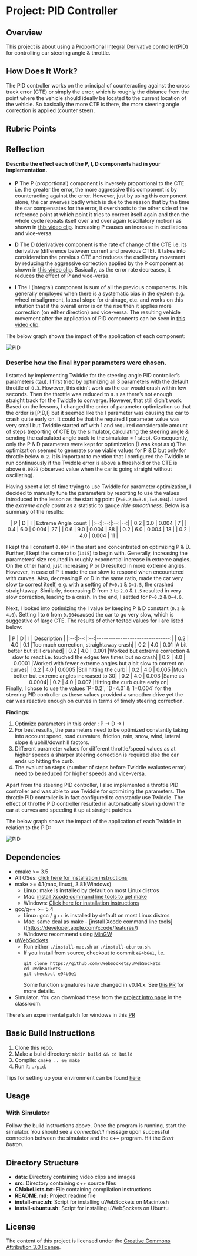 # Project: PID Controller
## Overview
This project is about using a [Proportional Integral Derivative controller(PID)](https://en.wikipedia.org/wiki/PID_controller)  for controlling car steering angle & throttle.


## How Does It Work?

The PID controller works on the principal of counteracting against the cross track error (CTE) or simply the error, which is roughly the distance from the point where the vehicle should ideally be located to the current location of the vehicle. So basically the more CTE is there, the more steering angle correction is applied (counter steer).

## Rubric Points

## Reflection
#### Describe the effect each of the P, I, D components had in your implementation.

* **P** The P (proportional) component is inversely proportional to the CTE i.e. the greater the error, the more aggressive this component is by counteracting against the error. However, just by using this component alone, the car swerves badly which is due to the reason that by the time the car compensates for the error, it overshoots to the other side of the reference point at which point it tries to correct itself again and then the whole cycle repeats itself over and over again (oscillatory motion) as shown in [this video clip](/data/P.mp4). Increasing P causes an increase in oscillations and vice-versa.

* **D** The D (derivative) component is the rate of change of the CTE i.e. its derivative (difference between current and previous CTE). It takes into consideration the previous CTE and reduces the oscillatory movement by reducing the aggressive correction applied by the P component as shown in [this video clip](/data/PD.mp4). Basically, as the error rate decreases, it reduces the effect of P and vice-versa.

* **I** The I (integral) component is sum of all the previous components. It is generally employed when there is a systematic bias in the system e.g. wheel misalignment, lateral slope for drainage, etc. and  works on this intuition that if the overall error is on the rise then it applies more correction (on either direction) and vice-versa. The resulting vehicle movement after the application of PID components can be seen in [this video clip](/data/PID.mp4). 

The below graph shows the impact of the application of each component:

![PID](/data/pid.png)


### Describe how the final hyper parameters were chosen.

I started by implementing Twiddle for the steering angle PID controller’s parameters (tau). I first tried by optimizing all 3 parameters with the default throttle of `0.3`. However, this didn’t work as the car would crash within few seconds. Then the throttle was reduced to `0.1` as there’s not enough straight track for the Twiddle to converge. However, that still didn’t work. Based on the lessons, I changed the order of parameter optimization so that the order is [P,D,I] but it seemed like the I parameter was causing the car to crash quite early on. It could be that the required I parameter value was very small but Twiddle started off with 1 and required considerable amount of steps (reporting of CTE by the simulator, calculating the steering angle & sending the calculated angle back to the simulator = 1 step). Consequently, only the P & D parameters were kept for optimization (I was kept as `0`).The optimization seemed to generate some viable values for P & D but only for throttle below `0.2`. It is important to mention that I configured the Twiddle to run continuously if the Twiddle error is above a threshold or the CTE is above `0.0029` (observed value when the car is going straight without oscillating).

Having spent a lot of time trying to use Twiddle for parameter optimization, I decided to manually tune the parameters by resorting to use the values introduced in the lesson as the starting point (`P=0.2,D=3.0,I=0.004`). I used the *extreme angle count* as a statistic to gauge *ride smoothness*. Below is a summary of the results:
<center>
| P | D | I | Extreme Angle count     		| 
|:--:|:--:|:--:|--:| 			
| 0.2 | 3.0 | 0.004 | 7 |
| 0.4 | 6.0 | 0.004 | 27 |
| 0.6 | 9.0 | 0.004 | 88 |
| 0.2 | 6.0 | 0.004 | 18 |
| 0.2 | 4.0 | 0.004 | 11 |
</center>

I kept the I constant `0.004` in the start and concentrated on optimizing P & D. Further, I kept the same ratio (`1:15`) to begin with. Generally, increasing the parameters’ size resulted in roughly exponential increase in extreme angles. On the other hand, just increasing P or D resulted in more extreme angles. However, in case of P it made the car slow to respond when encountered with curves. Also, decreasing P or D in the same ratio, made the car very slow to correct itself, e.g. with a setting of `P=0.1` & `D=1.5`, the crashed straightaway. Similarly, decreasing D from `3` to `2.0` & `1.5` resulted in very slow correction, leading to a crash. In the end, I settled for `P=0.2` & `D=4.0`.

Next, I looked into optimizing the I value by keeping P & D constant (`0.2` & `4.0`). Setting I to `0` from `0.004`caused the car to go very slow, which is suggestive of large CTE. The results of other tested values for I are listed below:
<center>
| P | D | I | Description   		| 
|:--:|:--:|:--:|-------------------------------:| 			
| 0.2 | 4.0 | 0.1 |Too much correction, straightaway crash|
| 0.2 | 4.0 | 0.01 |A bit better but still crashed|
| 0.2 | 4.0 | 0.001 |Worked but extreme correction & slow to react i.e. touched the edges few times but no crash|
| 0.2 | 4.0 | 0.0001 |Worked with fewer extreme angles but a bit slow to correct on curves|
| 0.2 | 4.0 | 0.0005 |Still hitting the curb|
| 0.2 | 4.0 | 0.005 |Much better but extreme angles increased to 30|
| 0.2 | 4.0 | 0.003 |Same as 0.0004|
| 0.2 | 4.0 | 0.007 |Hitting the curb quite early on|
</center>
Finally, I chose to use the values `P=0.2`, `D=4.0` & `I=0.004` for the steering PID controller as these values provided a smoother drive yet the car was reactive enough on curves in terms of timely steering correction.
 
**Findings:**

1. Optimize parameters in this order : P -> D -> I
2. For best results, the parameters need to be optimized constantly taking into account speed, road curvature, friction, rain, snow, wind, lateral slope & uphill/downhill factors. 
3. Different parameter values for different throttle/speed values as at higher speeds a sharper steering correction is required else the car ends up hitting the curb.
4. The evaluation steps (number of steps before Twiddle evaluates error) need to be reduced for higher speeds and vice-versa.

Apart from the steering PID controller, I also implemented a throttle PID controller and was able to use Twiddle for optimizing the parameters. The throttle PID controller is in fact configured to constantly use Twiddle. The effect of throttle PID controller resulted in automatically slowing down the car at curves and speeding it up at straight patches. 


The below graph shows the impact of the application of each Twiddle in relation to the PID:

![PID](/data/pid_twiddle.png)

## Dependencies

* cmake >= 3.5
 * All OSes: [click here for installation instructions](https://cmake.org/install/)
* make >= 4.1(mac, linux), 3.81(Windows)
  * Linux: make is installed by default on most Linux distros
  * Mac: [install Xcode command line tools to get make](https://developer.apple.com/xcode/features/)
  * Windows: [Click here for installation instructions](http://gnuwin32.sourceforge.net/packages/make.htm)
* gcc/g++ >= 5.4
  * Linux: gcc / g++ is installed by default on most Linux distros
  * Mac: same deal as make - [install Xcode command line tools]((https://developer.apple.com/xcode/features/)
  * Windows: recommend using [MinGW](http://www.mingw.org/)
* [uWebSockets](https://github.com/uWebSockets/uWebSockets)
  * Run either `./install-mac.sh` or `./install-ubuntu.sh`.
  * If you install from source, checkout to commit `e94b6e1`, i.e.
    ```
    git clone https://github.com/uWebSockets/uWebSockets 
    cd uWebSockets
    git checkout e94b6e1
    ```
    Some function signatures have changed in v0.14.x. See [this PR](https://github.com/udacity/CarND-MPC-Project/pull/3) for more details.
* Simulator. You can download these from the [project intro page](https://github.com/udacity/self-driving-car-sim/releases) in the classroom.

There's an experimental patch for windows in this [PR](https://github.com/udacity/CarND-PID-Control-Project/pull/3)

## Basic Build Instructions

1. Clone this repo.
2. Make a build directory: `mkdir build && cd build`
3. Compile: `cmake .. && make`
4. Run it: `./pid`. 

Tips for setting up your environment can be found [here](https://classroom.udacity.com/nanodegrees/nd013/parts/40f38239-66b6-46ec-ae68-03afd8a601c8/modules/0949fca6-b379-42af-a919-ee50aa304e6a/lessons/f758c44c-5e40-4e01-93b5-1a82aa4e044f/concepts/23d376c7-0195-4276-bdf0-e02f1f3c665d)

## Usage

### With Simulator

Follow the build instructions above. Once the program is running, start the simulator. You should see a *connected!!!* message upon successful connection between the simulator and the c++ program. Hit the *Start button*. 

## Directory Structure

* **data:** Directory containing video clips and images
* **src:** Directory containing c++ source files
* **CMakeLists.txt:** File containing compilation instructions
* **README.md:** Project readme file
* **install-mac.sh:** Script for installing uWebSockets on Macintosh
* **install-ubuntu.sh:** Script for installing uWebSockets on Ubuntu

## License

The content of this project is licensed under the [Creative Commons Attribution 3.0 license](https://creativecommons.org/licenses/by/3.0/us/deed.en_US).